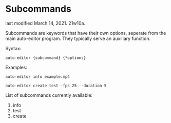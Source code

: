 # Subcommands
last modified March 14, 2021. 21w10a.

Subcommands are keywords that have their own options, seperate from the main auto-editor program. They typically serve an auxiliary function.

Syntax:

```
auto-editor {subcommand} {*options}
```

Examples:

```
auto-editor info example.mp4
```

```
auto-editor create test -fps 25 --duration 5
```


List of subcommands currently available:

  1. info
  1. test
  1. create